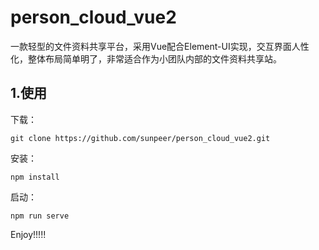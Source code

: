 # person_cloud_vue2
一款轻型的文件资料共享平台，采用Vue配合Element-UI实现，交互界面人性化，整体布局简单明了，非常适合作为小团队内部的文件资料共享站。

## 1.使用
下载：
```
git clone https://github.com/sunpeer/person_cloud_vue2.git
```
安装：
```
npm install
```
启动：
```
npm run serve
```
Enjoy!!!!!
